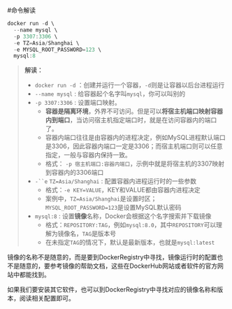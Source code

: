 #命令解读

```PowerShell
docker run -d \
  --name mysql \
  -p 3307:3306 \
  -e TZ=Asia/Shanghai \
  -e MYSQL_ROOT_PASSWORD=123 \
  mysql:8
```

> **解读：**
> 
> - `docker run -d` ：创建并运行一个容器，`-d`则是让容器以后台进程运行
> - `--name mysql` : 给容器起个名字叫`mysql`，你可以叫别的
> - `-p 3307:3306` : 设置端口映射。
>     - **容器是隔离环境**，外界不可访问。但是可以**将宿主机端口映射容器内到端口**，当访问宿主机指定端口时，就是在访问容器内的端口了。
>     - 容器内端口往往是由容器内的进程决定，例如MySQL进程默认端口是3306，因此容器内端口一定是3306；而宿主机端口则可以任意指定，一般与容器内保持一致。
>     - 格式： `-p 宿主机端口:容器内端口`，示例中就是将宿主机的3307映射到容器内的3306端口
> - `-``e` `TZ=Asia/Shanghai` : 配置容器内进程运行时的一些参数
>     - 格式：`-e KEY=VALUE`，KEY和VALUE都由容器内进程决定
>     - 案例中，`TZ=Asia/Shanghai`是设置时区；`MYSQL_ROOT_PASSWORD=123`是设置MySQL默认密码
> - `mysql:8` : 设置**镜像**名称，Docker会根据这个名字搜索并下载镜像
>     - 格式：`REPOSITORY:TAG`，例如`mysql:8.0`，其中`REPOSITORY`可以理解为镜像名，`TAG`是版本号
>     - 在未指定`TAG`的情况下，默认是最新版本，也就是`mysql:latest`

镜像的名称不是随意的，而是要到DockerRegistry中寻找，镜像运行时的配置也不是随意的，要参考镜像的帮助文档，这些在DockerHub网站或者软件的官方网站中都能找到。

如果我们要安装其它软件，也可以到DockerRegistry中寻找对应的镜像名称和版本，阅读相关配置即可。